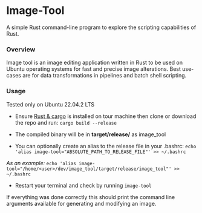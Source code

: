 # Image-Tool

A simple Rust command-line program to explore the scripting capabilities of Rust.


### Overview
Image tool is an image editing application written in Rust to be used on Ubuntu operating systems
for fast and precise image alterations. Best use-cases are for data transformations in pipelines
and batch shell scripting.

### Usage
Tested only on Ubuntu 22.04.2 LTS

- Ensure [Rust & cargo](https://www.rust-lang.org/tools/install) is installed on tour machine then clone or download the repo and run: 
`cargo build --release`

- The compiled binary will be in **target/release/** as image_tool

- You can optionally create an alias to the release file in your .bashrc:
`echo 'alias image-tool="ABSOLUTE_PATH_TO_RELEASE_FILE"' >> ~/.bashrc`

*As an example:* 
`echo 'alias image-tool="/home/<user>/dev/image_tool/target/release/image_tool"' >> ~/.bashrc`

- Restart your terminal and check by running `image-tool`

If everything was done correctly this should print the command line arguments available for 
generating and modifying an image.
